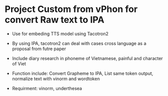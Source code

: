 # Project Custom from vPhon for convert Raw text to IPA

* Use for embeding TTS model using Tacotron2

* By using IPA, tacotron2 can deal with cases cross language as a proposal from futre paper

* Include diary research in phoneme of Vietnamese, painful and character of Viet

* Function include: Convert Grapheme to IPA, List same token output, normalize text with vinorm and wordtoken

* Requirment: vinorm, underthesea
